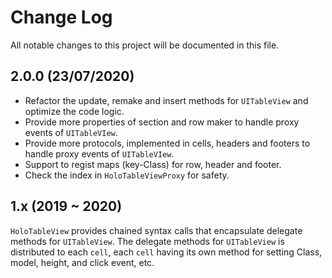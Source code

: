 # Change Log

All notable changes to this project will be documented in this file.


## 2.0.0 (23/07/2020)

- Refactor the update, remake and insert methods for `UITableView` and optimize the code logic.
- Provide more properties of section and row maker to handle proxy events of `UITableVIew`.
- Provide more protocols, implemented in cells, headers and footers to handle proxy events of `UITableVIew`.
- Support to regist maps (key-Class) for row, header and footer.
- Check the index in `HoloTableViewProxy` for safety.

## 1.x (2019 ~ 2020)

`HoloTableView` provides chained syntax calls that encapsulate delegate methods for `UITableView`. The delegate methods for `UITableView` is distributed to each `cell`, each `cell` having its own method for setting Class, model, height, and click event, etc.


